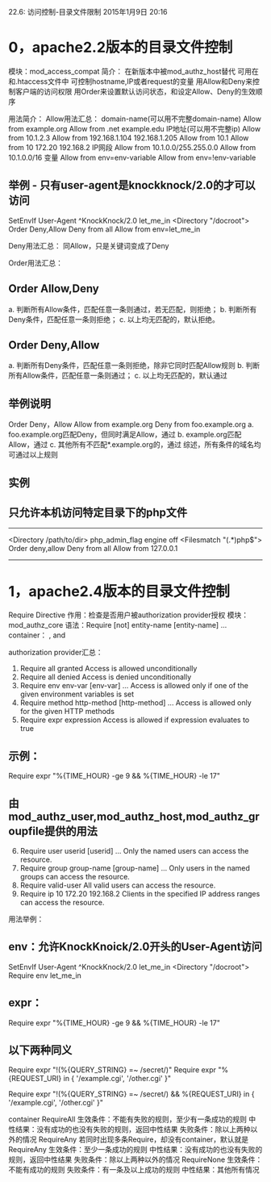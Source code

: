 22.6: 访问控制-目录文件限制
2015年1月9日
20:16
 
0，apache2.2版本的目录文件控制
==================================================
模块：mod_access_compat
简介：
在新版本中被mod_authz_host替代
可用在<Directory><Files><Location>和.htaccess文件中
可控制hostname,IP或者request的变量
用Allow和Deny来控制客户端的访问权限
用Order来设置默认访问状态，和设定Allow、Deny的生效顺序
 
用法简介：
Allow用法汇总：
domain-name(可以用不完整domain-name)
Allow from example.org
Allow from .net example.edu
IP地址(可以用不完整ip)
Allow from 10.1.2.3
Allow from 192.168.1.104 192.168.1.205
Allow from 10.1
Allow from 10 172.20 192.168.2
IP网段
Allow from 10.1.0.0/255.255.0.0
Allow from 10.1.0.0/16
变量
Allow from env=env-variable
Allow from env=!env-variable
 
## 举例 - 只有user-agent是knockknock/2.0的才可以访问
SetEnvIf User-Agent ^KnockKnock/2\.0 let_me_in
<Directory "/docroot">
    Order Deny,Allow
    Deny from all
    Allow from env=let_me_in
</Directory>
 
Deny用法汇总：
同Allow，只是关键词变成了Deny
 
Order用法汇总：
## Order Allow,Deny
a. 判断所有Allow条件，匹配任意一条则通过，若无匹配，则拒绝；
b. 判断所有Deny条件，匹配任意一条则拒绝；
c. 以上均无匹配的，默认拒绝。
 
## Order Deny,Allow
a. 判断所有Deny条件，匹配任意一条则拒绝，除非它同时匹配Allow规则
b. 判断所有Allow条件，匹配任意一条则通过；
c. 以上均无匹配的，默认通过
 
## 举例说明
Order Deny，Allow
Allow from example.org
Deny from foo.example.org
a. foo.example.org匹配Deny，但同时满足Allow，通过
b. example.org匹配Allow，通过
c. 其他所有不匹配*.example.org的，通过
综述，所有条件的域名均可通过以上规则 
## 实例
## 只允许本机访问特定目录下的php文件
*******************************************************
<Directory /path/to/dir>
    php_admin_flag engine off
    <Filesmatch "(.*)php$">
            Order deny,allow
            Deny from all
            Allow from 127.0.0.1
    </Filesmatch> 
</Directory>
*******************************************************  
 
1，apache2.4版本的目录文件控制
==================================================
Require Directive
作用：检查是否用户被authorization provider授权
模块：mod_authz_core
语法：Require [not] entity-name [entity-name] ...
container： <RequireAll>, <RequireAny> and <RequireNone>
 
authorization provider汇总：
1. Require all granted
Access is allowed unconditionally
2. Require all denied
Access is denied unconditionally
3. Require env env-var [env-var] ...
Access is allowed only if one of the given environment variables is set
4. Require method http-method [http-method] ...
Access is allowed only for the given HTTP methods
5. Require expr expression
Access is allowed if expression evaluates to true
## 示例：
Require expr "%{TIME_HOUR} -ge 9 && %{TIME_HOUR} -le 17"
 
## 由mod_authz_user,mod_authz_host,mod_authz_groupfile提供的用法
6. Require user userid [userid] ...
Only the named users can access the resource.
7. Require group group-name [group-name] ...
Only users in the named groups can access the resource.
8. Require valid-user
All valid users can access the resource.
9. Require ip 10 172.20 192.168.2
Clients in the specified IP address ranges can access the resource. 
用法举例：
## env：允许KnockKnoick/2.0开头的User-Agent访问
SetEnvIf User-Agent ^KnockKnock/2\.0 let_me_in
<Directory "/docroot">
    Require env let_me_in
</Directory>
 
## expr：
Require expr "%{TIME_HOUR} -ge 9 && %{TIME_HOUR} -le 17"
 
## 以下两种同义
<RequireAll>
    Require expr "!(%{QUERY_STRING} =~ /secret/)"
    Require expr "%{REQUEST_URI} in { '/example.cgi', '/other.cgi' }" 
</RequireAll>
 
Require expr "!(%{QUERY_STRING} =~ /secret/) && %{REQUEST_URI} in { '/example.cgi', '/other.cgi' }"
 
  
container
RequireAll
生效条件：不能有失败的规则，至少有一条成功的规则
中性结果：没有成功的也没有失败的规则，返回中性结果
失败条件：除以上两种以外的情况
RequireAny
若同时出现多条Require，却没有container，默认就是RequireAny
生效条件：至少一条成功的规则
中性结果：没有成功的也没有失败的规则，返回中性结果
失败条件：除以上两种以外的情况
RequireNone
生效条件：不能有成功的规则
失败条件：有一条及以上成功的规则
中性结果：其他所有情况
